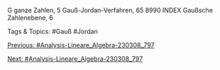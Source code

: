 G
ganze Zahlen, 5
Gauß-Jordan-Verfahren, 65
8990 INDEX
Gaußsche Zahlenebene, 6

   Tags & Topics:
   #Gauß
   #Jordan

[Previous: #Analysis-Lineare_Algebra-230308_797](Analysis-Lineare_Algebra-230308_797.md)

[Next: #Analysis-Lineare_Algebra-230308_797](Analysis-Lineare_Algebra-230308_797.md)